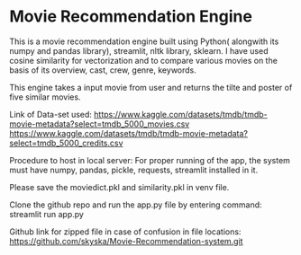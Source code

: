 # Movie Recommendation Engine

This is a movie recommendation engine built using Python( alongwith its numpy and pandas library), streamlit, nltk library, sklearn. 
I have used cosine similarity for vectorization and to compare various movies on the basis of its overview, cast, crew, genre, keywords.

This engine takes a input movie from user and returns the tilte and poster of five similar movies.

Link of Data-set used:
https://www.kaggle.com/datasets/tmdb/tmdb-movie-metadata?select=tmdb_5000_movies.csv
https://www.kaggle.com/datasets/tmdb/tmdb-movie-metadata?select=tmdb_5000_credits.csv






Procedure to host in local server:
For proper running of the app, the system must have numpy, pandas, pickle, requests, streamlit installed in it.

Please save the moviedict.pkl and similarity.pkl in venv file.


Clone the github repo and run the app.py file by entering command:  streamlit run app.py


Github link for zipped file in case of confusion in file locations:
https://github.com/skyska/Movie-Recommendation-system.git



                    

